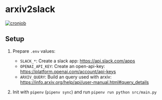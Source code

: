 # arxiv2slack

[![cronjob](https://github.com/daikw/arxiv2slack/actions/workflows/daily.yml/badge.svg)](https://github.com/daikw/arxiv2slack/actions/workflows/daily.yml)

## Setup

1. Prepare `.env` values:

   - `SLACK_*`: Create a slack app: https://api.slack.com/apps
   - `OPENAI_API_KEY`: Create an open-api-key: https://platform.openai.com/account/api-keys
   - `ARXIV_QUERY`: Build an query used with arxiv: https://info.arxiv.org/help/api/user-manual.html#query_details

2. Init with `pipenv` (`pipenv sync`) and run `pipenv run python src/main.py`
